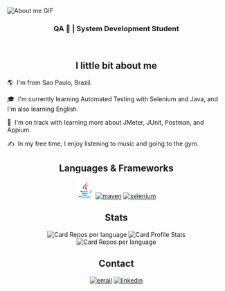 ![About me GIF](https://github.com/user-attachments/assets/be2e9b39-028b-4c4f-a688-7970ffe36301)

<h3 align="center">QA 🐞 | System Development Student</a></h3>

<p>
  <br>
</p>

<h2 align="center">I little bit about me</h2>

🌎 &nbsp;I'm from Sao Paulo, Brazil.

🎓 &nbsp;I'm currently learning Automated Testing with Selenium and Java, and I'm also learning English.

🌱 &nbsp;I'm on track with learning more about JMeter, JUnit, Postman, and Appium.

✍️ &nbsp;In my free time, I enjoy listening to music and going to the gym.


<h2 align="center">Languages & Frameworks</h2>

<p align="center">
<a href="https://www.java.com" target="_blank" rel="noreferrer">
<img src="https://raw.githubusercontent.com/devicons/devicon/master/icons/java/java-original.svg" alt="java" width="40" height="40"/></a>  
<a href="https://maven.apache.org/" target="_blank" rel="noreferrer">
<img src="https://i.imgur.com/CgF3K0y.png" alt="maven" width="50" height="50"/></a>  
<a href="https://www.selenium.dev" target="_blank" rel="noreferrer">
<img src="https://raw.githubusercontent.com/detain/svg-logos/780f25886640cef088af994181646db2f6b1a3f8/svg/selenium-logo.svg" alt="selenium" width="40" height="40"/></a>  
<a href="https://www.google.com/chrome/?brand=YTUH&gclid=Cj0KCQiAnsqdBhCGARIsAAyjYjThEbMgK-Pyt6tXBBxBf9wk8TAD19OKn0FRnMlz45Ul0fZ5ogPb9gEaAjOhEALw_wcB&gclsrc=aw.ds"></a> 
</p>

<h2 align="center">Stats</h2>

<p align="center">
  <img src="http://github-profile-summary-cards.vercel.app/api/cards/repos-per-language?username=tsucarol&theme=default" alt="Card Repos per language"/>
  <img src="http://github-profile-summary-cards.vercel.app/api/cards/stats?username=tsucarol&theme=default" alt="Card Profile Stats"/>
  <img src="http://github-profile-summary-cards.vercel.app/api/cards/profile-details?username=tsucarol&theme=default" alt="Card Repos per language"/>
</p>

<h2 align="center">Contact</h2> 

<p align="center">
  <a href="mailto:carollyne.guim@gmail.com"><img src="https://img.icons8.com/color/32/000000/gmail.png" alt="email" width="40" height="40"/></a>
  <a href="https://www.linkedin.com/in/carol-guimaraes/"><img src="https://img.icons8.com/color/32/000000/linkedin.png" alt="linkedin" width="40" height="40"/></a>
</p>

